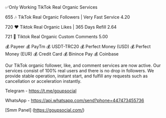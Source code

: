 ✅Only Working TikTok Real Organic Services


655 🎶 TikTok Real Organic Followers | Very Fast Service 4.20

720 ❤️ Tiktok Real Organic Likes | 365 Days Refill 2.64

721 💬 Tiktok Real Organic Custom Comments 5.00


💰 Payeer
💰 PayTm
💰 USDT-TRC20
💰 Perfect Money (USD)
💰 Perfect Money (EUR)
💰 Credit Card
💰 Binince Pay
💰 Coinbase


Our TikTok organic follower, like, and comment services are now active. Our services consist of 100% real users and there is no drop in followers. We provide stable operation, instant start, and fulfill any requests such as cancellation or acceleration instantly.


Telegram - https://t.me/goupsocial

WhatsApp - https://api.whatsapp.com/send?phone=447473455736

[Smm Panel] (https://goupsocial.com/)
